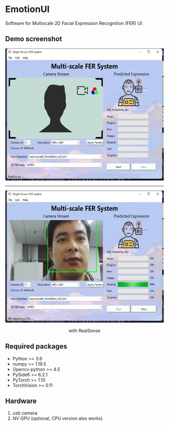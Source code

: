 # EmotionUI
 Software for Multiscale 2D Facial Expression Recognition (FER) UI.

## Demo screenshot
</div>
<div align=center>
<img src="./resource/demo-ui.png" width="700" height="420" />
</div>


---
</div>
<div align=center>
 <img src="./resource/demo-happy.png" width="700" height="420" />

 
 with RealSense
</div>

## Required packages
 - Python >= 3.6
 - numpy >= 1.19.5
 - Opencv-python >= 4.5
 - PySide6 >= 6.2.1
 - PyTorch >= 1.10
 - TorchVision >= 0.11

## Hardware
 1) usb camera
 2) NV GPU (optional, CPU version also works)
